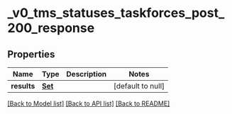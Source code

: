 # _v0_tms_statuses_taskforces_post_200_response
## Properties

| Name | Type | Description | Notes |
|------------ | ------------- | ------------- | -------------|
| **results** | [**Set**](_v0_tms_statuses_taskforces_post_200_response_results_inner.md) |  | [default to null] |

[[Back to Model list]](../README.md#documentation-for-models) [[Back to API list]](../README.md#documentation-for-api-endpoints) [[Back to README]](../README.md)

